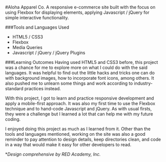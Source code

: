 #Aloha Apparel Co.
A responsive e-commerce site built with the focus on using Flexbox for displaying elements, applying Javascript / jQuery for simple interactive functionality.

###Tools and Languages Used
* HTML5 / CSS3
* Flexbox
* Media Queries
* Javascript / jQuery / jQuery Plugins

###Learning Outcomes
Having used HTML5 and CSS3 before, this project was a chance for me to explore more on what I could do with the said languages. It was helpful to find out the little hacks and tricks one can do with background images, how to incorporate font icons, among others. It also pushed me to unlearn some things and work according to industry-standard practices instead.

With this project, I got to learn and practice responsive development and apply a mobile-first approach. It was also my first time to use the Flexbox technique and to hand-code Javascript and jQuery. As with usual firsts, they were a challenge but I learned a lot that can help me with my future coding.

I enjoyed doing this project as much as I learned from it. Other than the tools and languages mentioned, working on the site was also a good reminder to pay attention to design details, keep directories clean, and code in a way that would make it easy for other developers to read.


**Design comprehensive by RED Academy, Inc.*
